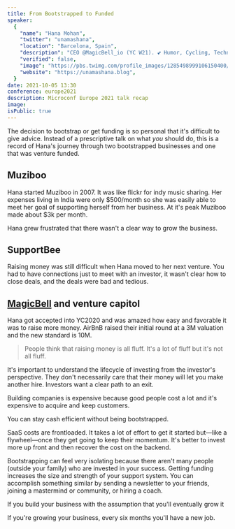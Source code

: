 ```yaml
---
title: From Bootstrapped to Funded
speaker:
  {
    "name": "Hana Mohan",
    "twitter": "unamashana",
    "location": "Barcelona, Spain",
    "description": "CEO @MagicBell_io (YC W21). 💕 Humor, Cycling, Techno, Jazz, Tesla, and reading. Angel in @SvixHQ, @getSignEasy, and @getclearapp. Proud transwoman - she/her.",
    "verified": false,
    "image": "https://pbs.twimg.com/profile_images/1285498999106150400/o_ii6bQN.jpg",
    "website": "https://unamashana.blog",
  }
date: 2021-10-05 13:30
conference: europe2021
description: Microconf Europe 2021 talk recap
image:
isPublic: true
---
```


The decision to bootstrap or get funding is so personal that it's difficult to give advice. Instead of a prescriptive talk on what _you_ should do, this is a record of Hana's journey through two bootstrapped businesses and one that was venture funded.

## Muziboo

Hana started Muziboo in 2007. It was like flickr for indy music sharing. Her expenses living in India were only $500/month so she was easily able to meet her goal of supporting herself from her business. At it's peak Muziboo made about $3k per month.

Hana grew frustrated that there wasn't a clear way to grow the business.

## SupportBee

Raising money was still difficult when Hana moved to her next venture. You had to have connections just to meet with an investor, it wasn't clear how to close deals, and the deals were bad and tedious.

## [MagicBell](https://magicbell.com/) and venture capitol

Hana got accepted into YC2020 and was amazed how easy and favorable it was to raise more money. AirBnB raised their initial round at a 3M valuation and the new standard is 10M.

> People think that raising money is all fluff. It's a lot of fluff but it's not all fluff.

It's important to understand the lifecycle of investing from the investor's perspective. They don't necessarily care that their money will let you make another hire. Investors want a clear path to an exit.

Building companies is expensive because good people cost a lot and it's expensive to acquire and keep customers.

You can stay cash efficient without being bootstrapped.

SaaS costs are frontloaded. It takes a lot of effort to get it started but—like a flywheel—once they get going to keep their momentum. It's better to invest more up front and then recover the cost on the backend.

<!-- SMB? -->

Bootstrapping can feel very isolating because there aren't many people (outside your family) who are invested in your success. Getting funding increases the size and strength of your support system. You can accomplish something similar by sending a newsletter to your friends, joining a mastermind or community, or hiring a coach.

If you build your business with the assumption that you'll eventually grow it

If you're growing your business, every six months you'll have a new job.
